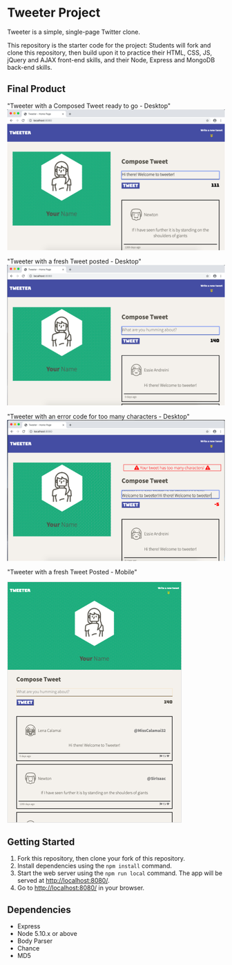 # Tweeter Project

Tweeter is a simple, single-page Twitter clone.

This repository is the starter code for the project: Students will fork and clone this repository, then build upon it to practice their HTML, CSS, JS, jQuery and AJAX front-end skills, and their Node, Express and MongoDB back-end skills.

## Final Product
"Tweeter with a Composed Tweet ready to go - Desktop"
![](https://github.com/Bjam091/tweeter/blob/master/docs/Desktop%20Page%20-%20Compose%20Tweet%20Showing.png?raw=true)

"Tweeter with a fresh Tweet posted - Desktop"
![](https://github.com/Bjam091/tweeter/blob/master/docs/Desktop%20Page%20-%20Compose%20Tweet%20Posted.png?raw=true)

"Tweeter with an error code for too many characters - Desktop"
![](https://github.com/Bjam091/tweeter/blob/master/docs/Desktop%20Page%20-%20Error%20for%20too%20many%20Characters.png?raw=true)

"Tweeter with a fresh Tweet Posted - Mobile"


![](https://github.com/Bjam091/tweeter/blob/master/docs/Tablet%20Page%20-%20Composed%20Tweet%20Posted.png?raw=true)



## Getting Started

1. Fork this repository, then clone your fork of this repository.
2. Install dependencies using the `npm install` command.
3. Start the web server using the `npm run local` command. The app will be served at <http://localhost:8080/>.
4. Go to <http://localhost:8080/> in your browser.

## Dependencies

- Express
- Node 5.10.x or above
- Body Parser
- Chance
- MD5
